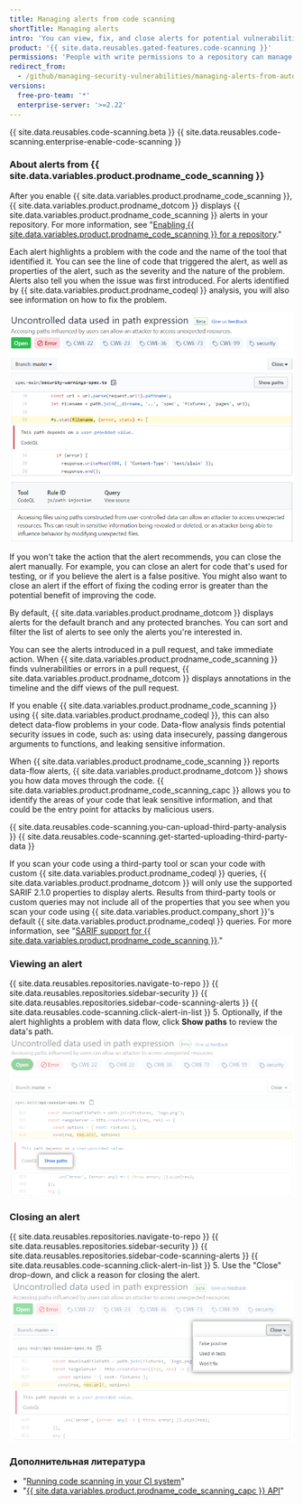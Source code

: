 ```yaml
---
title: Managing alerts from code scanning
shortTitle: Managing alerts
intro: 'You can view, fix, and close alerts for potential vulnerabilities or errors in your project''s code.'
product: '{{ site.data.reusables.gated-features.code-scanning }}'
permissions: 'People with write permissions to a repository can manage {{ site.data.variables.product.prodname_code_scanning }} alerts for the repository.'
redirect_from:
  - /github/managing-security-vulnerabilities/managing-alerts-from-automated-code-scanning
versions:
  free-pro-team: '*'
  enterprise-server: '>=2.22'
---
```


{{ site.data.reusables.code-scanning.beta }}
{{ site.data.reusables.code-scanning.enterprise-enable-code-scanning }}

### About alerts from {{ site.data.variables.product.prodname_code_scanning }}

After you enable {{ site.data.variables.product.prodname_code_scanning }}, {{ site.data.variables.product.prodname_dotcom }} displays {{ site.data.variables.product.prodname_code_scanning }} alerts in your repository. For more information, see "[Enabling {{ site.data.variables.product.prodname_code_scanning }} for a repository](/github/finding-security-vulnerabilities-and-errors-in-your-code/enabling-code-scanning-for-a-repository)."

Each alert highlights a problem with the code and the name of the tool that identified it. You can see the line of code that triggered the alert, as well as properties of the alert, such as the severity and the nature of the problem. Alerts also tell you when the issue was first introduced. For alerts identified by {{ site.data.variables.product.prodname_codeql }} analysis, you will also see information on how to fix the problem.

![Example alert from {{ site.data.variables.product.prodname_code_scanning }}](/assets/images/help/repository/code-scanning-alert.png)

If you won't take the action that the alert recommends, you can close the alert manually. For example, you can close an alert for code that's used for testing, or if you believe the alert is a false positive. You might also want to close an alert if the effort of fixing the coding error is greater than the potential benefit of improving the code.

By default, {{ site.data.variables.product.prodname_dotcom }} displays alerts for the default branch and any protected branches. You can sort and filter the list of alerts to see only the alerts you're interested in.

You can see the alerts introduced in a pull request, and take immediate action. When {{ site.data.variables.product.prodname_code_scanning }} finds vulnerabilities or errors in a pull request, {{ site.data.variables.product.prodname_dotcom }} displays annotations in the timeline and the diff views of the pull request.

If you enable {{ site.data.variables.product.prodname_code_scanning }} using {{ site.data.variables.product.prodname_codeql }}, this can also detect data-flow problems in your code. Data-flow analysis finds potential security issues in code, such as: using data insecurely, passing dangerous arguments to functions, and leaking sensitive information.

When {{ site.data.variables.product.prodname_code_scanning }} reports data-flow alerts, {{ site.data.variables.product.prodname_dotcom }} shows you how data moves through the code. {{ site.data.variables.product.prodname_code_scanning_capc }} allows you to identify the areas of your code that leak sensitive information, and that could be the entry point for attacks by malicious users.

{{ site.data.reusables.code-scanning.you-can-upload-third-party-analysis }} {{ site.data.reusables.code-scanning.get-started-uploading-third-party-data }}

If you scan your code using a third-party tool or scan your code with custom {{ site.data.variables.product.prodname_codeql }} queries, {{ site.data.variables.product.prodname_dotcom }} will only use the supported SARIF 2.1.0 properties to display alerts. Results from third-party tools or custom queries may not include all of the properties that you see when you scan your code using {{ site.data.variables.product.company_short }}'s default {{ site.data.variables.product.prodname_codeql }} queries. For more information, see "[SARIF support for {{ site.data.variables.product.prodname_code_scanning }}](/github/finding-security-vulnerabilities-and-errors-in-your-code/sarif-support-for-code-scanning)."

### Viewing an alert

{{ site.data.reusables.repositories.navigate-to-repo }}
{{ site.data.reusables.repositories.sidebar-security }}
{{ site.data.reusables.repositories.sidebar-code-scanning-alerts }}
{{ site.data.reusables.code-scanning.click-alert-in-list }}
5. Optionally, if the alert highlights a problem with data flow, click **Show paths** to review the data's path. ![Example data-flow alert](/assets/images/help/repository/code-scanning-show-paths.png)

### Closing an alert

{{ site.data.reusables.repositories.navigate-to-repo }}
{{ site.data.reusables.repositories.sidebar-security }}
{{ site.data.reusables.repositories.sidebar-code-scanning-alerts }}
{{ site.data.reusables.code-scanning.click-alert-in-list }}
5. Use the "Close" drop-down, and click a reason for closing the alert. ![Choosing reason for closing the alert via the "Close" drop-down](/assets/images/help/repository/code-scanning-alert-close-drop-down.png)

### Дополнительная литература

- "[Running code scanning in your CI system](/github/finding-security-vulnerabilities-and-errors-in-your-code/running-code-scanning-in-your-ci-system)"
- "[{{ site.data.variables.product.prodname_code_scanning_capc }} API](/v3/code-scanning)"
